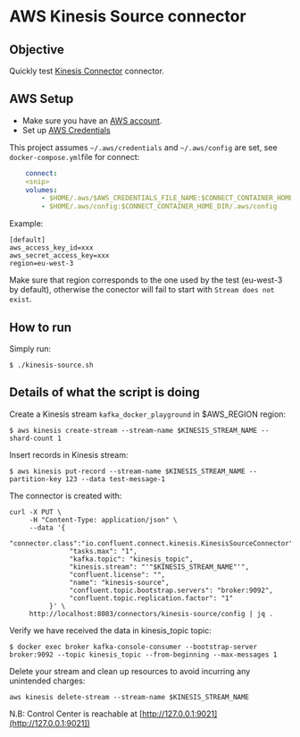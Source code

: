 # AWS Kinesis Source connector



## Objective

Quickly test [Kinesis Connector](https://docs.confluent.io/current/connect/kafka-connect-kinesis/index.html#quick-start) connector.

## AWS Setup

* Make sure you have an [AWS account](https://docs.aws.amazon.com/streams/latest/dev/before-you-begin.html#setting-up-sign-up-for-aws).
* Set up [AWS Credentials](https://docs.confluent.io/current/connect/kafka-connect-kinesis/index.html#aws-credentials)

This project assumes `~/.aws/credentials` and `~/.aws/config` are set, see `docker-compose.yml`file for connect:

```yaml
    connect:
    <snip>
    volumes:
        - $HOME/.aws/$AWS_CREDENTIALS_FILE_NAME:$CONNECT_CONTAINER_HOME_DIR/.aws/credentials
        - $HOME/.aws/config:$CONNECT_CONTAINER_HOME_DIR/.aws/config
```

Example:

```
[default]
aws_access_key_id=xxx
aws_secret_access_key=xxx
region=eu-west-3
```

Make sure that region corresponds to the one used by the test (eu-west-3 by default), otherwise the conector will fail to start with `Stream does not exist`.

## How to run

Simply run:

```
$ ./kinesis-source.sh
```

## Details of what the script is doing

Create a Kinesis stream `kafka_docker_playground` in $AWS_REGION region:

```
$ aws kinesis create-stream --stream-name $KINESIS_STREAM_NAME --shard-count 1
```

Insert records in Kinesis stream:

```
$ aws kinesis put-record --stream-name $KINESIS_STREAM_NAME --partition-key 123 --data test-message-1
```

The connector is created with:

```
curl -X PUT \
     -H "Content-Type: application/json" \
     --data '{
        "connector.class":"io.confluent.connect.kinesis.KinesisSourceConnector",
               "tasks.max": "1",
               "kafka.topic": "kinesis_topic",
               "kinesis.stream": "'"$KINESIS_STREAM_NAME"'",
               "confluent.license": "",
               "name": "kinesis-source",
               "confluent.topic.bootstrap.servers": "broker:9092",
               "confluent.topic.replication.factor": "1"
          }' \
     http://localhost:8083/connectors/kinesis-source/config | jq .
```

Verify we have received the data in kinesis_topic topic:

```
$ docker exec broker kafka-console-consumer --bootstrap-server broker:9092 --topic kinesis_topic --from-beginning --max-messages 1
```

Delete your stream and clean up resources to avoid incurring any unintended charges:

```
aws kinesis delete-stream --stream-name $KINESIS_STREAM_NAME
```

N.B: Control Center is reachable at [http://127.0.0.1:9021](http://127.0.0.1:9021])
